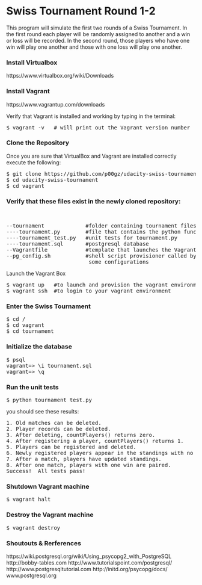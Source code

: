 # Swiss Tournament Round 1-2

This program will simulate the first two rounds of a Swiss Tournament. In the first round
each player will be randomly assigned to another and a win or loss will be recorded. In the second
round, those players who have one win will play one another and those with one loss will play one another. 

<h3>Install Virtualbox</h3>
https://www.virtualbox.org/wiki/Downloads<br>
</p>

<h3>Install Vagrant</h3>
https://www.vagrantup.com/downloads<br>
</p>

<p>
Verify that Vagrant is installed and working by typing in the terminal: <br>
<pre>
$ vagrant -v   # will print out the Vagrant version number
</pre>

<h3>Clone the Repository</h3>
Once you are sure that VirtualBox and Vagrant are installed correctly execute the following:
<pre>
$ git clone https://github.com/p00gz/udacity-swiss-tournament.git
$ cd udacity-swiss-tournament
$ cd vagrant
</pre>

<h3>Verify that these files exist in the newly cloned repository:</h3><br>
<pre>
--tournament             #folder containing tournament files
----tournament.py        #file that contains the python functions which unit tests will run on
----tournament_test.py   #unit tests for tournament.py
----tournament.sql       #postgresql database
--Vagrantfile            #template that launches the Vagrant environment
--pg_config.sh           #shell script provisioner called by Vagrantfile that performs
                          some configurations 
</pre

<h3>Launch the Vagrant Box</h3>
<pre>
$ vagrant up   #to launch and provision the vagrant environment
$ vagrant ssh  #to login to your vagrant environment
</pre>

<h3>Enter the Swiss Tournament</h3>
<pre>
$ cd /
$ cd vagrant
$ cd tournament
</pre>

<h3>Initialize the database</h3>
<pre>
$ psql
vagrant=> \i tournament.sql
vagrant=> \q
</pre>

<h3>Run the unit tests</h3>
<pre>
$ python tournament_test.py
</pre>

you should see these results:
<pre>
1. Old matches can be deleted.
2. Player records can be deleted.
3. After deleting, countPlayers() returns zero.
4. After registering a player, countPlayers() returns 1.
5. Players can be registered and deleted.
6. Newly registered players appear in the standings with no matches.
7. After a match, players have updated standings.
8. After one match, players with one win are paired.
Success!  All tests pass!
</pre>

<h3>Shutdown Vagrant machine</h3>
<pre>
$ vagrant halt
</pre>

<h3>Destroy the Vagrant machine</h3>
<pre>
$ vagrant destroy
</pre>

<h3>Shoutouts & Rerferences</h3>
https://wiki.postgresql.org/wiki/Using_psycopg2_with_PostgreSQL
http://bobby-tables.com
http://www.tutorialspoint.com/postgresql/
http://www.postgresqltutorial.com
http://initd.org/psycopg/docs/
www.postgresql.org

